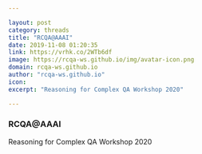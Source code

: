 ```yaml
---

layout: post
category: threads
title: "RCQA@AAAI"
date: 2019-11-08 01:20:35
link: https://vrhk.co/2WTb6df
image: https://rcqa-ws.github.io/img/avatar-icon.png
domain: rcqa-ws.github.io
author: "rcqa-ws.github.io"
icon: 
excerpt: "Reasoning for Complex QA Workshop 2020"

---
```


### RCQA@AAAI

Reasoning for Complex QA Workshop 2020